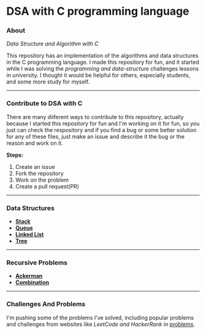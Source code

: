# DSA with C programming language

### **About**
*Data Structure and Algorithm with C*

This repository has an implementation of the algorithms and data structures in the C programming language. I made this repository for fun, and it started while I was solving the *programming and data-structure* challenges lessons in university. I thought it would be helpful for others, especially students, and some more study for myself.

---

### **Contribute to DSA with C**
There are many diiferent ways to contribute to this repository, actually because I started this repository for fun and I'm working on it for fun, so you just can check the respository and if you find a bug or some better solution for any of these files, just make an issue and describe it the bug or the reason and work on it.

**Steps:**

1. Create an issue
2. Fork the repository
3. Work on the problem
4. Create a pull request(PR)

---

### **Data Structures**
- [**Stack**](https://github.com/r-pagard/c-algorithm/tree/main/data-structure/stack)
- [**Queue**](https://github.com/r-pagard/c-algorithm/tree/main/data-structure/queue)
- [**Linked List**](https://github.com/r-pagard/c-algorithm/tree/main/data-structure/linked-list)
- [**Tree**](https://github.com/r-pagard/c-algorithm/tree/main/data-structure/tree)

---

### **Recursive Problems**
- [**Ackerman**](https://github.com/r-pagard/c-algorithm/tree/main/recursive/ackermann)
- [**Combination**](https://github.com/r-pagard/c-algorithm/tree/main/recursive/combination)

---

### **Challenges And Problems**
I'm pushing some of the problems I've solved, including popular problems and challenges from websites like *LeetCode and HackerRank* in [problems](https://github.com/r-pagard/c-algorithm/tree/main/problems).
